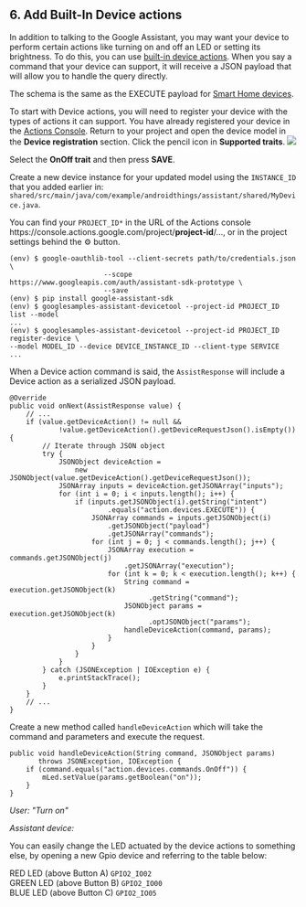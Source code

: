 ## 6. Add Built-In Device actions

In addition to talking to the Google Assistant, you may want your device to perform certain actions like turning on and off an LED or setting its brightness. To do this, you can use [built-in device actions](https://developers.google.com/assistant/sdk/device-actions-overview). When you say a command that your device can support, it will receive a JSON payload that will allow you to handle the query directly.

The schema is the same as the EXECUTE payload for [Smart Home devices](https://developers.google.com/actions/smarthome/).

To start with Device actions, you will need to register your device with the types of actions it can support. You have already registered your device in the [Actions Console](http://console.actions.google.com/). Return to your project and open the device model in the **Device registration** section. Click the pencil icon in **Supported traits**.
![](https://codelabs.developers.google.com/codelabs/androidthings-assistant/img/7a7ff9d65d9086df.png)

Select the **OnOff trait** and then press **SAVE**.

Create a new device instance for your updated model using the `INSTANCE_ID` that you added earlier in: `shared/src/main/java/com/example/androidthings/assistant/shared/MyDevice.java`.

You can find your `PROJECT_ID*` in the URL of the Actions console ht<i></i>tps://console.actions.google.com/project/**project-id**/..., or in the project settings behind the ⚙ button.

```
(env) $ google-oauthlib-tool --client-secrets path/to/credentials.json \
                       --scope https://www.googleapis.com/auth/assistant-sdk-prototype \
                       --save
(env) $ pip install google-assistant-sdk
(env) $ googlesamples-assistant-devicetool --project-id PROJECT_ID list --model
...
(env) $ googlesamples-assistant-devicetool --project-id PROJECT_ID register-device \
--model MODEL_ID --device DEVICE_INSTANCE_ID --client-type SERVICE
...
```

When a Device action command is said, the `AssistResponse` will include a Device action as a serialized JSON payload.

```
@Override
public void onNext(AssistResponse value) {
    // ...
    if (value.getDeviceAction() != null &&
            !value.getDeviceAction().getDeviceRequestJson().isEmpty()) {
        // Iterate through JSON object
        try {
            JSONObject deviceAction = 
                new JSONObject(value.getDeviceAction().getDeviceRequestJson());
            JSONArray inputs = deviceAction.getJSONArray("inputs");
            for (int i = 0; i < inputs.length(); i++) {
                if (inputs.getJSONObject(i).getString("intent")
                        .equals("action.devices.EXECUTE")) {
                    JSONArray commands = inputs.getJSONObject(i)
                        .getJSONObject("payload")
                        .getJSONArray("commands");
                    for (int j = 0; j < commands.length(); j++) {
                        JSONArray execution = commands.getJSONObject(j)
                            .getJSONArray("execution");
                        for (int k = 0; k < execution.length(); k++) {         
                            String command = execution.getJSONObject(k)
                                  .getString("command");
                            JSONObject params = execution.getJSONObject(k)
                                  .optJSONObject("params");
                            handleDeviceAction(command, params);
                        }
                    }
                }
            }
        } catch (JSONException | IOException e) {
            e.printStackTrace();
        }
    }
    // ...
}
```

Create a new method called `handleDeviceAction` which will take the command and parameters and execute the request.

```
public void handleDeviceAction(String command, JSONObject params)
       throws JSONException, IOException {
    if (command.equals("action.devices.commands.OnOff")) {
        mLed.setValue(params.getBoolean("on"));
    }
}    
```

*User: "Turn on"*

*Assistant device: <Turns on LED>*

You can easily change the LED actuated by the device actions to something else, by opening a new Gpio device and referring to the table below:

RED LED (above Button A)    `GPIO2_IO02`  
GREEN LED (above Button B)  `GPIO2_IO00`  
BLUE LED (above Button C)   `GPIO2_IO05`
